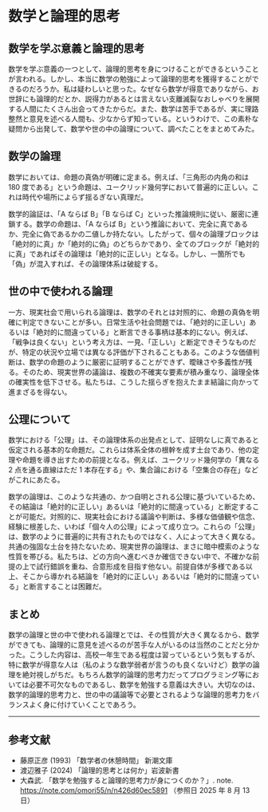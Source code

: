 # 数学と論理的思考

## 数学を学ぶ意義と論理的思考

数学を学ぶ意義の一つとして、論理的思考を身につけることができるということが言われる。しかし、本当に数学の勉強によって論理的思考を獲得することができるのだろうか。私は疑わしいと思った。なぜなら数学が得意でありながら、お世辞にも論理的だとか、説得力があるとは言えない支離滅裂なおしゃべりを展開する人間にたくさん出会ってきたからだ。また、数学は苦手であるが、実に理路整然と意見を述べる人間も、少なからず知っている。というわけで、この素朴な疑問から出発して、数学や世の中の論理について、調べたことをまとめてみた。

## 数学の論理

数学においては、命題の真偽が明確に定まる。例えば、「三角形の内角の和は 180 度である」という命題は、ユークリッド幾何学において普遍的に正しい。これは時代や場所によらず揺るぎない真理だ。

数学的論証は、「A ならば B」「B ならば C」といった推論規則に従い、厳密に連鎖する。数学の命題は、「A ならば B」という推論において、完全に真であるか、完全に偽であるかの二値しか持たない。したがって、個々の論理ブロックは「絶対的に真」か「絶対的に偽」のどちらかであり、全てのブロックが「絶対的に真」であればその論理は「絶対的に正しい」となる。しかし、一箇所でも「偽」が混入すれば、その論理体系は破綻する。

## 世の中で使われる論理

一方、現実社会で用いられる論理は、数学のそれとは対照的に、命題の真偽を明確に判定できないことが多い。日常生活や社会問題では、「絶対的に正しい」あるいは「絶対的に間違っている」と断言できる事柄は基本的にない。例えば、「戦争は良くない」という考え方は、一見、「正しい」と断定できそうなものだが、特定の状況や立場では異なる評価が下されることもある。このような価値判断は、数学の命題のように厳密に証明することができず、曖昧さや多義性が残る。そのため、現実世界の議論は、複数の不確実な要素が積み重なり、論理全体の確実性を低下させる。私たちは、こうした揺らぎを抱えたまま結論に向かって進まざるを得ない。

## 公理について

数学における「公理」は、その論理体系の出発点として、証明なしに真であると仮定される基本的な命題だ。これらは体系全体の根幹を成す土台であり、他の定理や命題を導き出すための前提となる。例えば、ユークリッド幾何学の「異なる 2 点を通る直線はただ 1 本存在する」や、集合論における「空集合の存在」などがこれにあたる。

数学の論理は、このような共通の、かつ自明とされる公理に基づいているため、その結論は「絶対的に正しい」あるいは「絶対的に間違っている」と断定することが可能だ。対照的に、現実社会における議論や判断は、多様な価値観や信念、経験に根差した、いわば「個々人の公理」によって成り立つ。これらの「公理」は、数学のように普遍的に共有されたものではなく、人によって大きく異なる。共通の強固な土台を持たないため、現実世界の論理は、まさに暗中模索のような性質を帯びる。私たちは、どの方向へ進むべきか確信できない中で、不確かな前提の上で試行錯誤を重ね、合意形成を目指す他ない。前提自体が多様である以上、そこから導かれる結論を「絶対的に正しい」あるいは「絶対的に間違っている」と断言することは困難だ。

## まとめ

数学の論理と世の中で使われる論理とでは、その性質が大きく異なるから、数学ができても、論理的に意見を述べるのが苦手な人がいるのは当然のことだと分かった。こうした内容は、高校一年生である程度は習っているという気もするが、特に数学が得意な人は（私のような数学弱者が言うのも良くないけど）数学の論理を絶対視しがちだ。もちろん数学的論理的思考力だってプログラミング等においては必要不可欠なものであるし、数学を勉強する意義は大きい。大切なのは、数学的論理的思考力と、世の中の議論等で必要とされるような論理的思考力をバランスよく身に付けていくことであろう。

---

## 参考文献

- 藤原正彦 (1993) 「数学者の休憩時間」 新潮文庫
- 渡辺雅子 (2024) 「論理的思考とは何か」岩波新書
- 大森武. 「数学を勉強すると論理的思考力が身につくのか？」. note.
  <https://note.com/omori55/n/n426d60ec5891> （参照日 2025 年 8 月 13 日）
